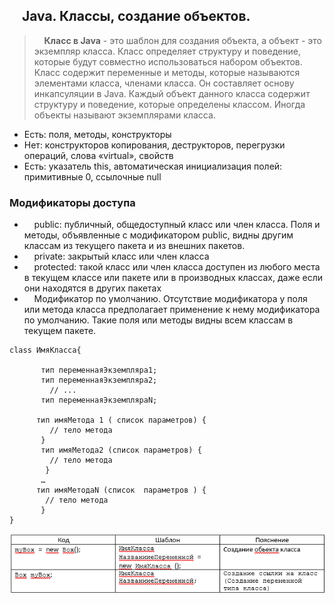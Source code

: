 ## &nbsp;&nbsp;&nbsp;&nbsp;Java. Классы, создание объектов.
>&nbsp;&nbsp;&nbsp;&nbsp;**Класс в Java** - это шаблон для создания объекта, а объект - это экземпляр класса. Класс определяет структуру и поведение, которые будут совместно использоваться набором объектов. Класс содержит переменные и методы, которые называются элементами класса, членами класса. Он составляет основу инкапсуляции в Java. Каждый объект данного класса содержит структуру и поведение, которые определены классом. Иногда объекты называют экземплярами класса.

+ Есть: поля, методы, конструкторы  
+ Нет: конструкторов копирования, деструкторов, перегрузки операций, слова «virtual», свойств  
+ Есть: указатель this, автоматическая инициализация полей: примитивные 0, ссылочные null  
### Модификаторы доступа
+ &nbsp;&nbsp;&nbsp;&nbsp;public: публичный, общедоступный класс или член класса. Поля и методы, объявленные с модификатором public, видны другим классам из текущего пакета и из внешних пакетов.
+ &nbsp;&nbsp;&nbsp;&nbsp;private: закрытый класс или член класса
+ &nbsp;&nbsp;&nbsp;&nbsp;protected: такой класс или член класса доступен из любого места в текущем классе или пакете или в производных классах, даже если они находятся в других пакетах
+ &nbsp;&nbsp;&nbsp;&nbsp;Модификатор по умолчанию. Отсутствие модификатора у поля или метода класса предполагает применение к нему модификатора по умолчанию. Такие поля или методы видны всем классам в текущем пакете.
```
class ИмяКласса{

       тип переменнаяЭкземпляра1;
       тип переменнаяЭкземпляра2;
         // ...
       тип переменнаяЭкземпляраN;

      тип имяМетода 1 ( список параметров) {
         // тело метода
       }
       тип имяМетода2 (список параметров) {
         // тело метода
        }
       …
      тип имяМетодаN (список  параметров ) {
        // тело метода
       }
}
```
![img_4.png](img_4.png)